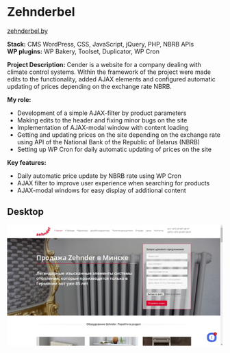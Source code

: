 # Zehnderbel

[zehnderbel.by](https://zehnderbel.by/)

**Stack:** CMS WordPress, CSS, JavaScript, jQuery, PHP, NBRB APIs  
**WP plugins:** WP Bakery, Toolset, Duplicator, WP Cron

**Project Description:**
Cender is a website for a company dealing with climate control systems. Within the framework of the project were made edits to the functionality, added AJAX elements and configured automatic updating of prices depending on the exchange rate NBRB.

**My role:**
- Development of a simple AJAX-filter by product parameters
- Making edits to the header and fixing minor bugs on the site
- Implementation of AJAX-modal window with content loading
- Getting and updating prices on the site depending on the exchange rate using API of the National Bank of the Republic of Belarus (NBRB)
- Setting up WP Cron for daily automatic updating of prices on the site

**Key features:**
- Daily automatic price update by NBRB rate using WP Cron
- AJAX filter to improve user experience when searching for products
- AJAX-modal windows for easy display of additional content

## Desktop
![desktop](desktop.jpg)